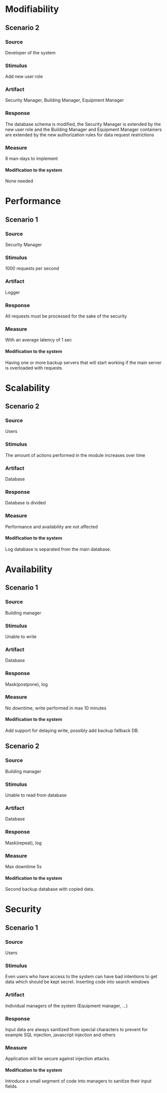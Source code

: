 # Modifiability

## Scenario 2
### Source
Developer of the system
### Stimulus
Add new user role
### Artifact
Security Manager, Building Manager, Equipment Manager
### Response
The database schema is modified, the Security Manager is extended by the new user role and the Building Manager and Equipment Manager containers are extended by the new authorization rules for data request restrictions
### Measure
8 man-days to implement
#### Modification to the system
None needed

# Performance

## Scenario 1
### Source
Security Manager
### Stimulus
1000 requests per second
### Artifact
Logger
### Response
All requests must be processed for the sake of the security
### Measure
With an average latency of 1 sec
#### Modification to the system
Having one or more backup servers that will start working if the main server is overloaded with requests

# Scalability

## Scenario 2
### Source
Users
### Stimulus
The amount of actions performed in the module increases over time
### Artifact
Database
### Response
Database is divided
### Measure
Performance and availability are not affected
#### Modification to the system
Log database is separated from the main database.

# Availability

## Scenario 1
### Source
Building manager
### Stimulus
Unable to write
### Artifact
Database
### Response
Mask(postpone), log
### Measure
No downtime, write performed in max 10 minutes
#### Modification to the system
Add support for delaying write, possibly add backup fallback DB.

## Scenario 2
### Source
Building manager
### Stimulus
Unable to read from database
### Artifact
Database
### Response
Mask(repeat), log
### Measure
Max downtime 5s
#### Modification to the system
Second backup database with copied data.

# Security

## Scenario 1
### Source
Users
### Stimulus
Even users who have access to the system can have bad intentions to get data which should be kept secret. Inserting code into search windows
### Artifact
Individual managers of the system (Equipment manager, ...) 
### Response
Input data are always sanitized from special characters to prevent for example SQL injection, javascript injection and others
### Measure
Application will be secure against injection attacks.
#### Modification to the system
Introduce a small segment of code into managers to sanitize their input fields.
